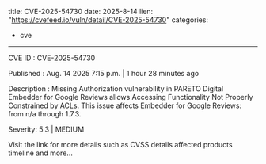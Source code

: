  
title: CVE-2025-54730
date: 2025-8-14
lien: "https://cvefeed.io/vuln/detail/CVE-2025-54730"
categories:
  - cve
---

CVE ID : CVE-2025-54730

Published :  Aug. 14
2025
7:15 p.m. | 1 hour
28 minutes ago

Description : Missing Authorization vulnerability in PARETO Digital Embedder for Google Reviews allows Accessing Functionality Not Properly Constrained by ACLs. This issue affects Embedder for Google Reviews: from n/a through 1.7.3.

Severity: 5.3 | MEDIUM

Visit the link for more details
such as CVSS details
affected products
timeline
and more...
